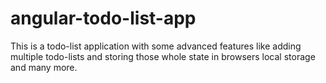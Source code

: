 # angular-todo-list-app
This is a todo-list application with some advanced features like adding multiple todo-lists and storing those whole state in browsers local storage and many more.
